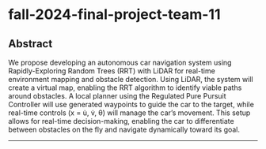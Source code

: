 # fall-2024-final-project-team-11

## Abstract
We propose developing an autonomous car navigation system using Rapidly-Exploring Random Trees (RRT) with LiDAR for real-time environment mapping and obstacle detection.  Using LiDAR, the system will create a virtual map, enabling the RRT algorithm to identify viable paths around obstacles. A local planner using the Regulated Pure Pursuit Controller will use generated waypoints to guide the car to the target, while real-time controls (x = u̇, v̇, θ̇) will manage the car’s movement. This setup allows for real-time decision-making, enabling the car to differentiate between obstacles on the fly and navigate dynamically toward its goal.

<hr>
